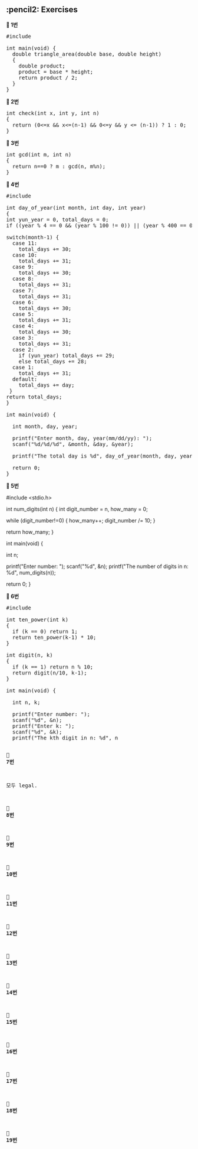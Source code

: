 <h2>:pencil2: Exercises</h2>

**:pushpin: 1번**

<pre>
#include <stdio.h>

int main(void) {
  double triangle_area(double base, double height)
  {
    double product;
    product = base * height;
    return product / 2;
  }
}
</pre>

**:pushpin: 2번**

<pre>
int check(int x, int y, int n)
{
  return (0<=x && x<=(n-1) && 0<=y && y <= (n-1)) ? 1 : 0;
}
</pre>

**:pushpin: 3번**

<pre>
int gcd(int m, int n)
{
  return n==0 ? m : gcd(n, m%n);
}
</pre>

**:pushpin: 4번**

<pre>
#include <stdio.h>

int day_of_year(int month, int day, int year)
{
int yun_year = 0, total_days = 0;
if ((year % 4 == 0 && (year % 100 != 0)) || (year % 400 == 0)) yun_year = 1;
  
switch(month-1) {
  case 11:
    total_days += 30;
  case 10:
    total_days += 31;
  case 9:
    total_days += 30;
  case 8:
    total_days += 31;
  case 7:
    total_days += 31;
  case 6:
    total_days += 30;
  case 5:
    total_days += 31;
  case 4:
    total_days += 30;
  case 3:
    total_days += 31;
  case 2:
    if (yun_year) total_days += 29;
    else total_days += 28;
  case 1:
    total_days += 31;
  default:
    total_days += day;
 } 
return total_days;
}

int main(void) {

  int month, day, year;

  printf("Enter month, day, year(mm/dd/yy): ");
  scanf("%d/%d/%d", &month, &day, &year);

  printf("The total day is %d", day_of_year(month, day, year));

  return 0;
}
</pre>

**:pushpin: 5번**

#include <stdio.h>

int num_digits(int n)
{
  int digit_number = n, how_many = 0;
  
  while (digit_number!=0) {
    how_many++;
    digit_number /= 10;
  }

  return how_many;
}

int main(void) {

  int n;

  printf("Enter number: ");
  scanf("%d", &n);
  printf("The number of digits in n: %d", num_digits(n));

  return 0;
}

**:pushpin: 6번**

<pre>
#include <stdio.h>

int ten_power(int k)
{
  if (k == 0) return 1;
  return ten_power(k-1) * 10;
}

int digit(n, k)
{
  if (k == 1) return n % 10;
  return digit(n/10, k-1);
}

int main(void) {

  int n, k;

  printf("Enter number: ");
  scanf("%d", &n);
  printf("Enter k: ");
  scanf("%d", &k);
  printf("The kth digit in n: %d", n<ten_power(k-1)?0:digit(n, k));

  return 0;
}
</pre>

**:pushpin: 7번**

모두 legal.

**:pushpin: 8번**

**:pushpin: 9번**

**:pushpin: 10번**

**:pushpin: 11번**

**:pushpin: 12번**

**:pushpin: 13번**

**:pushpin: 14번**

**:pushpin: 15번**

**:pushpin: 16번**

**:pushpin: 17번**

**:pushpin: 18번**

**:pushpin: 19번**
